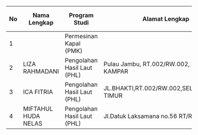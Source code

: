 | No | Nama Lengkap        | Program Studi               | Alamat Lengkap                                | Kecamatan     | Email                     | Nama Ayah | NIK AYAH           | Nama Ibu   | NIK IBU          | Tanggal Lahir Ayah | Tanggal Lahir Ibu | Pendidikan Ayah | Pendidikan Ibu | Alamat Ortu              | Provinsi | Kabupaten             | Kecamatan     |  | Kelurahan    | Kode Pos | Telp         | Pekerjaan Ayah | Pekerjaan IBU | Penghasilan Ayah | Penghasilan Ibu | Asal usul    |
|----|---------------------|-----------------------------|-----------------------------------------------|---------------|---------------------------|-----------|--------------------|------------|------------------|--------------------|-------------------|-----------------|----------------|--------------------------|----------|-----------------------|---------------|--|--------------|----------|--------------|----------------|---------------|------------------|-----------------|--------------|
| 1  |                     | Permesinan Kapal (PMK)      |                                               | Dumai Barat   |                           | Adi       |                    | Ina        |                  | 21-01-1999         | 22-01-1999        | SD Sederajat    | D3             | Jl. Sore                 | Riau     | Bantul                | Bambanglipuro |  | Ngawen       | 978767   | 91787        | PNS/TNI/POLRI  | Pedagang Ikan | 5jt-20jt         | 1jt-1,99jt      | Pelaku Utama |
| 2  | LIZA RAHMADANI      | Pengolahan Hasil Laut (PHL) | Pulau Jambu, RT.002/RW.002, RIAU, KAB. KAMPAR | KUOK          | lizarahmadani29@gmail.com | JAMALIS   | 1401051212630001   | SALWIYAH   | 1401054707690003 | 12-12-1963         | 07-07-1969        | SD Sederajat    | SD Sederajat   | Pulau Jambu              | Riau     | KAB. KAMPAR           | KUOK          |  | Pulau Jambu  | 28463    | 081275571291 | Petani         | Petani        |                  |                 | Pelaku Utama |
| 3  | ICA FITRIA          | Pengolahan Hasil Laut (PHL) | JL.BHAKTI,RT.002/RW.002,SELATPANJANG TIMUR    | TEBING TINGGI |                           | FAUZI     | 140303050101706631 | KAMSIAH    | 1403054209716636 | 01-01-1976         | 02-09-1971        | SD Sederajat    | SD Sederajat   | JL.BHAKTI                | RIAU     | KAB.KEPULAUAN MERANTI | TEBNG INGGI   |  |              |          |              | Wiraswasta     | -             |                  |                 | Umum         |
| 4  | MIFTAHUL HUDA NELAS | Pengolahan Hasil Laut (PHL) | Jl.Datuk Laksamana no.56 RT/RW : 011/004      | Concong       | miftahulnelas@gmail.com   | Nelson    | 1404180202710002   | Asma Murni | 1404186010700001 | 02-02-1971         | 20-10-1970        | SMA Sederajat   | SMA Sederajat  | Jl.Datuk Laksamana no.56 | Riau     | Kab. Indragiri Hilir  | Concong       |  | Concong Luar | 29281    | 082386550205 | Nelayan        | -             | 1jt-1,99jt       | -               |              |
